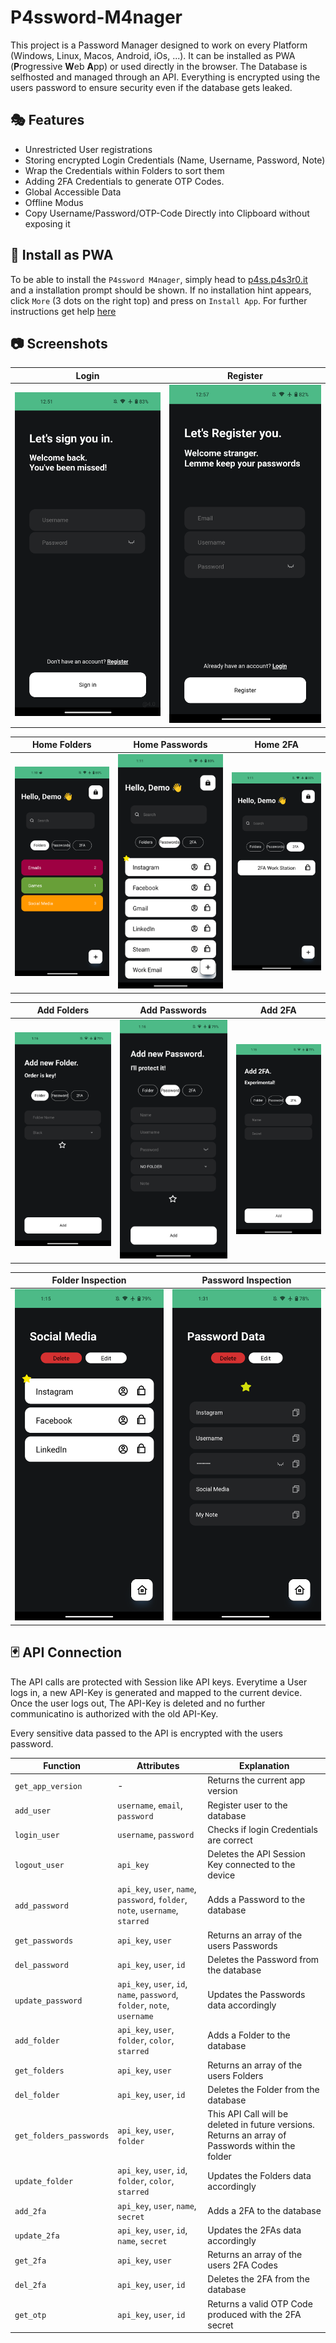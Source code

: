 # P4ssword-M4nager

This project is a Password Manager designed to work on every Platform (Windows, Linux, Macos, Android, iOs, ...). It can be installed as PWA (**P**rogressive **W**eb **A**pp) or used directly in the browser. The Database is selfhosted and managed through an API. Everything is encrypted using the users password to ensure security even if the database gets leaked. 

## 🎭 Features

- Unrestricted User registrations
- Storing encrypted Login Credentials (Name, Username, Password, Note)
- Wrap the Credentials within Folders to sort them
- Adding 2FA Credentials to generate OTP Codes.
- Global Accessible Data
- Offline Modus
- Copy Username/Password/OTP-Code Directly into Clipboard without exposing it

## 🔱 Install as PWA

To be able to install the `P4ssword M4nager`, simply head to [p4ss.p4s3r0.it](https://p4ss.p4s3r0.it) and a installation prompt should be shown. If no installation hint appears, click `More` (3 dots on the right top) and press on `Install App`. For further instructions get help [here](https://support.google.com/chrome/answer/9658361?hl=en&co=GENIE.Platform%3DDesktop&sjid=2917438543024608580-EU)

## 📷 Screenshots
| Login | Register |
|----------|------------|
|![](images/login.png)|![](images/register.png)|

| Home Folders | Home Passwords | Home 2FA | 
|----------|------------|------------|
|![](images/homeFolder.png)|![](images/homePassword.png)| ![](images/homeTwofa.png)|

| Add Folders | Add Passwords | Add 2FA | 
|----------|------------|------------|
|![](images/addFolder.png)|![](images/addPassword.png)| ![](images/addTwofa.png)|

| Folder Inspection | Password Inspection | 
|----------|------------|
|![](images/FolderPassword.png)|![](images/passwordView.png)|

## 🃏 API Connection
The API calls are protected with Session like API keys. Everytime a User logs in, a new API-Key is generated and mapped to the current device. Once the user logs out, The API-Key is deleted and no further communicatino is authorized with the old API-Key. 

Every sensitive data passed to the API is encrypted with the users password. 

| Function | Attributes | Explanation |
|----------|------------|-------------|
|`get_app_version`|-|Returns the current app version|
|`add_user`  | `username`, `email`, `password`  | Register user to the database |
|`login_user`| `username`, `password`| Checks if login Credentials are correct  |
|  `logout_user` | `api_key`  | Deletes the API Session Key connected to the device  |
|`add_password`|`api_key`, `user`, `name`, `password`, `folder`, `note`, `username`, `starred`| Adds a Password to the database |
|`get_passwords`|`api_key`, `user`| Returns an array of the users Passwords|
|`del_password`|`api_key`, `user`, `id`| Deletes the Password from the database|
|`update_password`|`api_key`, `user`, `id`, `name`, `password`, `folder`, `note`, `username`| Updates the Passwords data accordingly|
|`add_folder`|`api_key`, `user`, `folder`, `color`, `starred`| Adds a Folder to the database|
|`get_folders`|`api_key`, `user`| Returns an array of the users Folders|
|`del_folder`|`api_key`, `user`, `id`|Deletes the Folder from the database|
|`get_folders_passwords`|`api_key`, `user`, `folder`|This API Call will be deleted in future versions. Returns an array of Passwords within the folder|
|`update_folder`|`api_key`, `user`, `id`, `folder`, `color`, `starred`| Updates the Folders data accordingly|
|`add_2fa`|`api_key`, `user`, `name`, `secret`|Adds a 2FA to the database|
|`update_2fa`|`api_key`, `user`, `id`, `name`, `secret`|Updates the 2FAs data accordingly|
|`get_2fa`|`api_key`, `user`|Returns an array of the users 2FA Codes|
|`del_2fa`|`api_key`, `user`, `id`|Deletes the 2FA from the database|
|`get_otp`|`api_key`, `user`, `id`|Returns a valid OTP Code produced with the 2FA secret|

